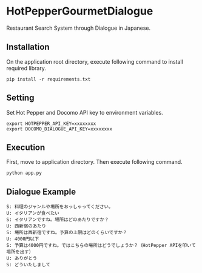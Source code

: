 # HotPepperGourmetDialogue
Restaurant Search System through Dialogue in Japanese.


## Installation
On the application root directory, execute following command to install required library.

```
pip install -r requirements.txt
```

## Setting
Set Hot Pepper and Docomo API key to environment variables.

```
export HOTPEPPER_API_KEY=xxxxxxxx
export DOCOMO_DIALOGUE_API_KEY=xxxxxxxx
```

## Execution
First, move to application directory. Then execute following command.

```
python app.py
```

## Dialogue Example

```
S: 料理のジャンルや場所をおっしゃってください。
U: イタリアンが食べたい
S: イタリアンですね。場所はどのあたりですか？
U: 西新宿のあたり
S: 場所は西新宿ですね。予算の上限はどのくらいですか？
U: 4000円以下
S: 予算は4000円ですね。ではこちらの場所はどうでしょうか？（HotPepper APIを叩いて場所を出す）
U: ありがとう
S: どういたしまして
```